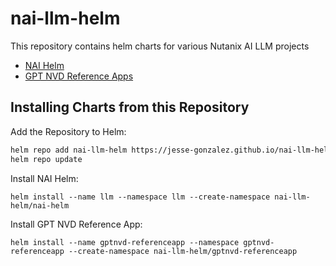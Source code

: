 # nai-llm-helm

This repository contains helm charts for various Nutanix AI LLM projects

* [NAI Helm](charts/nai-helm/)
* [GPT NVD Reference Apps](charts/gptnvd-reference-app/)

## Installing Charts from this Repository

Add the Repository to Helm:

```bash
helm repo add nai-llm-helm https://jesse-gonzalez.github.io/nai-llm-helm/
helm repo update
```

Install NAI Helm:

`helm install --name llm --namespace llm --create-namespace nai-llm-helm/nai-helm`

Install GPT NVD Reference App:

`helm install --name gptnvd-referenceapp --namespace gptnvd-referenceapp --create-namespace nai-llm-helm/gptnvd-referenceapp`

